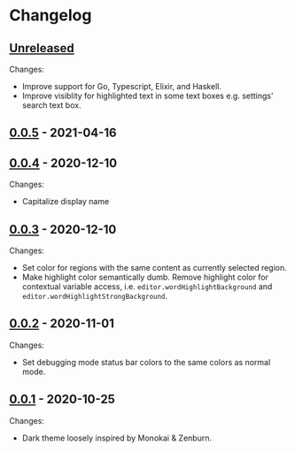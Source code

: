 # Changelog

## [Unreleased]

Changes:

- Improve support for Go, Typescript, Elixir, and Haskell.
- Improve visiblity for highlighted text in some text boxes e.g. settings' search text box.

## [0.0.5] - 2021-04-16

## [0.0.4] - 2020-12-10

Changes:

- Capitalize display name

## [0.0.3] - 2020-12-10

Changes:

- Set color for regions with the same content as currently selected region.
- Make highlight color semantically dumb. Remove highlight color for contextual
  variable access, i.e. `editor.wordHighlightBackground` and
  `editor.wordHighlightStrongBackground`.

## [0.0.2] - 2020-11-01

Changes:

- Set debugging mode status bar colors to the same colors as normal mode.

## [0.0.1] - 2020-10-25

Changes:

- Dark theme loosely inspired by Monokai & Zenburn.

[Unreleased]: https://github.com/kafji/caveman/tree/master
[0.0.5]: https://github.com/kafji/caveman/tree/v0.0.5
[0.0.4]: https://github.com/kafji/caveman/tree/v0.0.4
[0.0.3]: https://github.com/kafji/caveman/tree/v0.0.3
[0.0.2]: https://github.com/kafji/caveman/tree/v0.0.2
[0.0.1]: https://github.com/kafji/caveman/tree/v0.0.1
